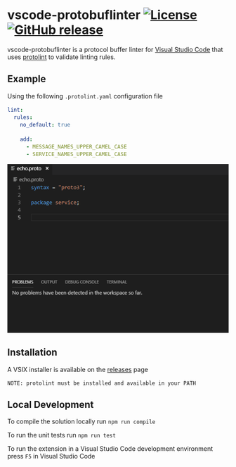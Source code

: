 # vscode-protobuflinter [![License](https://img.shields.io/:license-mit-blue.svg)](https://github.com/jpreese/vscode-protobuflint/blob/master/LICENSE) [![GitHub release](https://img.shields.io/github/release/jpreese/vscode-protobuflint.svg)](https://github.com/jpreese/vscode-protobuflint/releases)

vscode-protobuflinter is a protocol buffer linter for [Visual Studio Code](https://code.visualstudio.com/) that uses [protolint](https://github.com/yoheimuta/protolint) to validate linting rules.

## Example

Using the following `.protolint.yaml` configuration file

```yaml
lint:
  rules:
    no_default: true

    add:
      - MESSAGE_NAMES_UPPER_CAMEL_CASE
      - SERVICE_NAMES_UPPER_CAMEL_CASE
```

![protobuflintexample](img/protobuflint_demo.gif)

## Installation

A VSIX installer is available on the [releases](https://github.com/jpreese/vscode-protobuflint/releases) page

```
NOTE: protolint must be installed and available in your PATH
```

## Local Development

To compile the solution locally run `npm run compile`

To run the unit tests run `npm run test`

To run the extension in a Visual Studio Code development environment press `F5` in Visual Studio Code
